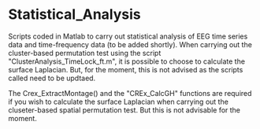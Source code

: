 # Statistical_Analysis
Scripts coded in Matlab to carry out statistical analysis of EEG time series data and time-frequency data (to be added shortly).
When carrying out the cluster-based permutation test using the script "ClusterAnalysis_TimeLock_ft.m", it is possible to choose to calculate the surface Laplacian. But, for the moment, this is not advised as the scripts called need to be updtaed. 

The Crex_ExtractMontage() and the "CREx_CalcGH"  functions are required if you wish to calculate the surface Laplacian when carrying out the cluseter-based spatial permutation test. But this is not advisable for the moment. 
